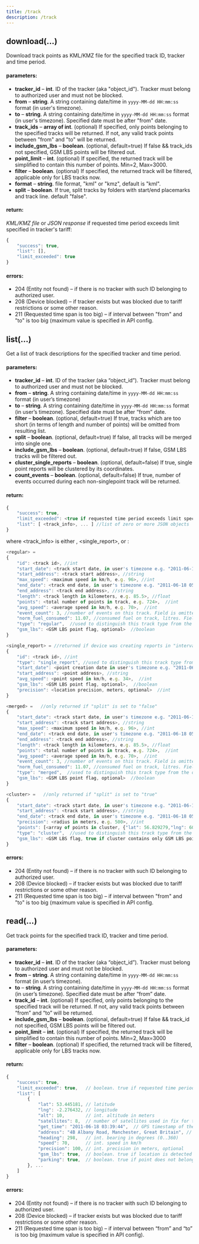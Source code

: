 ```yaml
---
title: /track
description: /track
---
```


## download(…)
Download track points as KML/KMZ file for the specified track ID, tracker and time period.

#### parameters:
* **tracker_id** – **int**. ID of the tracker (aka "object_id"). Tracker must belong to authorized user and must not be blocked.
* **from** – **string**. A string containing date/time in `yyyy-MM-dd HH:mm:ss` format (in user's timezone).
* **to** – **string**. A string containing date/time in `yyyy-MM-dd HH:mm:ss` format (in user's timezone). Specified date must be after "from" date.
* **track_ids** – **array of int**. (optional) If specified, only points belonging to the specified tracks will be returned. If not, any valid track points between "from" and "to" will be returned.
* **include_gsm_lbs** – **boolean**. (optional, default=true) If false && track_ids not specified, GSM LBS points will be filtered out.
* **point_limit** – **int**. (optional) If specified, the returned track will be simplified to contain this number of points. Min=2, Max=3000.
* **filter** – **boolean**. (optional) If specified, the returned track will be filtered, applicable only for LBS tracks now.
* **format** – **string**. file format, "kml" or "kmz", default is "kml".
* **split** – **boolean**. If true, split tracks by folders with start/end placemarks and track line. default "false".

#### return:
_KML/KMZ file_ or _JSON response_ if requested time period exceeds limit specified in tracker's tariff:
```js
{ 
    "success": true, 
    "list": [], 
    "limit_exceeded": true 
}
```

#### errors:
*   204 (Entity not found) – if there is no tracker with such ID belonging to authorized user.
*   208 (Device blocked) – if tracker exists but was blocked due to tariff restrictions or some other reason.
*   211 (Requested time span is too big) – if interval between "from" and "to" is too big (maximum value is specified in API config.

## list(…)
Get a list of track descriptions for the specified tracker and time period.

#### parameters:
* **tracker_id** – **int**. ID of the tracker (aka “object_id”). Tracker must belong to authorized user and must not be blocked.
* **from** – **string**. A string containing date/time in `yyyy-MM-dd HH:mm:ss` format (in user’s timezone)
* **to** – **string**. A string containing date/time in `yyyy-MM-dd HH:mm:ss` format (in user’s timezone). Specified date must be after “from” date.
* **filter** – **boolean**. (optional, default=true) If true, tracks which are too short (in terms of length and number of points) will be omitted from resulting list.
* **split** – **boolean**. (optional, default=true) If false, all tracks will be merged into single one.
* **include_gsm_lbs** – **boolean**. (optional, default=true) If false, GSM LBS tracks will be filtered out.
* **cluster_single_reports** – **boolean**. (optional, default=false) If true, single point reports will be clustered by its coordinates.
* **count_events** – **boolean**. (optional, default=false) If true, number of events occurred during each non-singlepoint track will be returned.

#### return:
```js
{
    "success": true,
    "limit_exceeded": <true if requested time period exceeds limit specified in tracker's tariff>, //boolean
    "list": [ <track_info>, ... ] //list of zero or more JSON objects
}
```
where <track_info> is either <regular>, <single_report>, <merged> or <cluster>:
```js
<regular> =
{
    "id": <track id>, //int
    "start_date": <track start date, in user's timezone e.g. "2011-06-18 03:39:44">,  //string
    "start_address": <track start address>, //string
    "max_speed": <maximum speed in km/h, e.g. 96>, //int
    "end_date": <track end date, in user's timezone e.g. "2011-06-18 05:18:36">,  //string
    "end_address": <track end address>, //string
    "length": <track length in kilometers, e.g. 85.5>, //float
    "points": <total number of points in track, e.g. 724>,  //int
    "avg_speed": <average speed in km/h, e.g. 70>,  //int
    "event_count": 3, //number of events on this track. Field is omitted if "count_events" is "false"
    "norm_fuel_consumed": 11.07, //consumed fuel on track, litres. Field is omitted if no vehicle binded to tracker or no normAvgFuelConsumption defined in vehicle
    "type": "regular",  //used to distinguish this track type from the others,
    "gsm_lbs": <GSM LBS point flag, optional>  //boolean
}

<single_report> = //returned if device was creating reports in "interval" mode (e.g. M7 tracker in interval mode)
{
    "id": <track id>, //int
    "type": "single_report", //used to distinguish this track type from the others
    "start_date": <point creation date in user's timezone e.g. "2011-06-16 15:35:01">,
    "start_address": <point address>, //string
    "avg_speed": <point speed in km/h, e.g. 34>,  //int
    "gsm_lbs": <GSM LBS point flag, optional>,  //boolean
    "precision": <location precision, meters, optional>  //int
}

<merged> =   //only returned if "split" is set to "false"
{
    "start_date": <track start date, in user's timezone e.g. "2011-06-18 03:39:44">,  //string
    "start_address": <track start address>, //string
    "max_speed": <maximum speed in km/h, e.g. 96>, //int
    "end_date": <track end date, in user's timezone e.g. "2011-06-18 05:18:36">,  //string
    "end_address": <track end address>, //string
    "length": <track length in kilometers, e.g. 85.5>, //float
    "points": <total number of points in track, e.g. 724>,  //int
    "avg_speed": <average speed in km/h, e.g. 70>,  //int
    "event_count": 3, //number of events on this track. Field is omitted if "count_events" is "false"
    "norm_fuel_consumed": 11.07, //consumed fuel on track, litres. Field is omitted if no vehicle binded to tracker or no normAvgFuelConsumption defined in vehicle
    "type": "merged",  //used to distinguish this track type from the others,
    "gsm_lbs": <GSM LBS point flag, optional>  //boolean
}

<cluster> =   //only returned if "split" is set to "true"
{
    "start_date": <track start date, in user's timezone e.g. "2011-06-18 03:39:44">,  //string
    "start_address": <track start address>, //string
    "end_date": <track end date, in user's timezone e.g. "2011-06-18 05:18:36">,  //string
    "precision": <radius in meters, e.g. 500>, //int
    "points": [<array of points in cluster, {"lat": 56.829279,"lng": 60.597123}>],  //array of points
    "type": "cluster",  //used to distinguish this track type from the others,
    "gsm_lbs": <GSM LBS flag, true if cluster contains only GSM LBS points>  //boolean
}
```

#### errors:
*   204 (Entity not found) – if there is no tracker with such ID belonging to authorized user.
*   208 (Device blocked) – if tracker exists but was blocked due to tariff restrictions or some other reason.
*   211 (Requested time span is too big) – if interval between "from" and "to" is too big (maximum value is specified in API config.

## read(…)
Get track points for the specified track ID, tracker and time period.

#### parameters:
* **tracker_id** – **int**. ID of the tracker (aka “object_id”). Tracker must belong to authorized user and must not be blocked.
* **from** – **string**. A string containing date/time in `yyyy-MM-dd HH:mm:ss` format (in user’s timezone).
* **to** – **string**. A string containing date/time in `yyyy-MM-dd HH:mm:ss` format (in user’s timezone). Specified date must be after “from” date.
* **track_id** – **int**. (optional) If specified, only points belonging to the specified track will be returned. If not, any valid track points between “from” and “to” will be returned.
* **include_gsm_lbs** – **boolean**. (optional, default=true) If false && track_id not specified, GSM LBS points will be filtered out.
* **point_limit** – **int**. (optional) If specified, the returned track will be simplified to contain this number of points. Min=2, Max=3000
* **filter** – **boolean**. (optional) If specified, the returned track will be filtered, applicable only for LBS tracks now.

#### return:
```js
{
    "success": true,
    "limit_exceeded": true,   // boolean. true if requested time period exceeds limit specified in tracker's tariff
    "list": [
        {
            "lat": 53.445181, // latitude
            "lng": -2.276432, // longitude
            "alt": 10,        // int. altitude in meters
            "satellites": 8,  // number of satellites used in fix for this point
            "get_time": "2011-06-18 03:39:44",  // GPS timestamp of the point, in user's timezone
            "address": "4B Albany Road, Manchester, Great Britain", // string. point address. "" if no addresss was recorded
            "heading": 298,   // int. bearing in degrees (0..360)
            "speed": 70,      // int. speed in km/h
            "precision": 100, // int. precision in meters, optional
            "gsm_lbs": true,  // boolean. true if location is detected by GSM LBS, optional
            "parking": true,  // boolean. true if point does not belongs to track, optional
        }, ...
    ]
}
```

#### errors:
*   204 (Entity not found) – if there is no tracker with such ID belonging to authorized user.
*   208 (Device blocked) – if tracker exists but was blocked due to tariff restrictions or some other reason.
*   211 (Requested time span is too big) – if interval between “from” and “to” is too big (maximum value is specified in API config).
